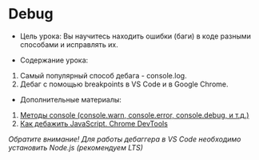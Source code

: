 # Debug

- Цель урока:
Вы научитесь находить ошибки (баги) в коде разными способами и исправлять их.

- Содержание урока:
1. Самый популярный способ дебага - console.log.
2. Дебаг с помощью breakpoints в VS Code и в Google Chrome.

- Дополнительные материалы:
1. [Методы console (console.warn, console.error, console.debug, и т.д.)](https://www.awesomeandrew.ru/2019/12/23/освоить-js-console-log-как-профессионал/)
2. [Как дебажить JavaScript. Chrome DevTools](https://youtu.be/20UsCQzUOIE)

_Обратите внимание! Для работы дебаггера в VS Code необходимо установить Node.js
(рекомендуем LTS)_